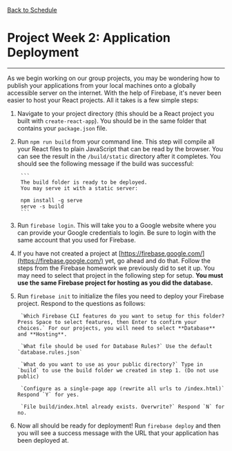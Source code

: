 [Back to Schedule](../schedule.md)

# Project Week 2: Application Deployment

---

As we begin working on our group projects, you may be wondering how to publish your applications from your local machines onto a globally accessible server on the internet. With the help of Firebase, it's never been easier to host your React projects. All it takes is a few simple steps:

1. Navigate to your project directory (this should be a React project you built with `create-react-app`). You should be in the same folder that contains your `package.json` file.

2. Run `npm run build` from your command line. This step will compile all your React files to plain JavaScript that can be read by the browser. You can see the result in the `/build/static` directory after it completes. You should see the following message if the build was successful:

        ```
        The build folder is ready to be deployed.
        You may serve it with a static server:

        npm install -g serve
        serve -s build
        ```

3. Run `firebase login`. This will take you to a Google website where you can provide your Google credentials to login. Be sure to login with the same account that you used for Firebase.

4. If you have not created a project at [https://firebase.google.com/](https://firebase.google.com/) yet, go ahead and do that. Follow the steps from the Firebase homework we previously did to set it up. You may need to select that project in the following step for setup. **You must use the same Firebase project for hosting as you did the database.**

5. Run `firebase init` to initialize the files you need to deploy your Firebase project. Respond to the questions as follows:

        `Which Firebase CLI features do you want to setup for this folder? Press Space to select features, then Enter to confirm your choices.` For our projects, you will need to select **Database** and **Hosting**.

        `What file should be used for Database Rules?` Use the default `database.rules.json`

        `What do you want to use as your public directory?` Type in `build` to use the build folder we created in step 1. (Do not use public)

        `Configure as a single-page app (rewrite all urls to /index.html)` Respond `Y` for yes.

        `File build/index.html already exists. Overwrite?` Respond `N` for no.

6. Now all should be ready for deployment! Run `firebase deploy` and then you will see a success message with the URL that your application has been deployed at.

